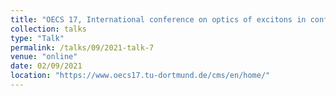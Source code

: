 ```yaml
---
title: "OECS 17, International conference on optics of excitons in confined systems"
collection: talks
type: "Talk"
permalink: /talks/09/2021-talk-7
venue: "online"
date: 02/09/2021
location: "https://www.oecs17.tu-dortmund.de/cms/en/home/"
---
```

